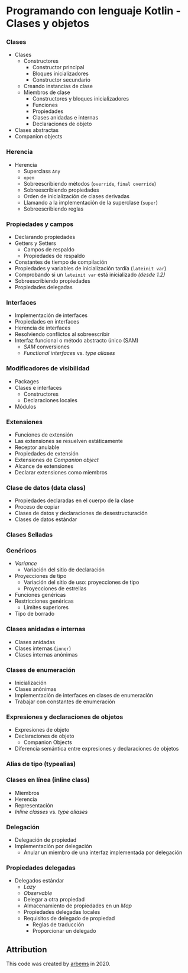 # Programando con lenguaje Kotlin - Clases y objetos

### Clases
* Clases
    * Constructores
        * Constructor principal
        * Bloques inicializadores
        * Constructor secundario        
    * Creando instancias de clase
    * Miembros de clase
        * Constructores y bloques inicializadores 
        * Funciones 
        * Propiedades 
        * Clases anidadas e internas 
        * Declaraciones de objeto
* Clases abstractas
* Companion objects
    
### Herencia
* Herencia
    * Superclass `Any`
    * `open`
    * Sobreescribiendo métodos (`override`, `final override`)
    * Sobreescribiendo propiedades
    * Orden de inicialización de clases derivadas
    * Llamando a la implementación de la superclase (`super`)
    * Sobreescribiendo reglas
 
### Propiedades y campos
* Declarando propiedades
* Getters y Setters
    * Campos de respaldo
    * Propiedades de respaldo
* Constantes de tiempo de compilación
* Propiedades y variables de inicialización tardía (`lateinit var`)
* Comprobando si un `lateinit var` está inicializado *(desde 1.2)*
* Sobreescribiendo propiedades
* Propiedades delegadas

### Interfaces
* Implementación de interfaces
* Propiedades en interfaces
* Herencia de interfaces
* Resolviendo conflictos al sobreescribir
* Interfaz funcional o método abstracto único (SAM)
    * *SAM* conversiones
    * *Functional interfaces* vs. *type aliases*

### Modificadores de visibilidad
* Packages
* Clases e interfaces
    * Constructores
    * Declaraciones locales
* Módulos

### Extensiones
* Funciones de extensión
* Las extensiones se resuelven estáticamente
* Receptor anulable
* Propiedades de extensión
* Extensiones de *Companion object*
* Alcance de extensiones
* Declarar extensiones como miembros

### Clase de datos (data class)
* Propiedades declaradas en el cuerpo de la clase
* Proceso de copiar
* Clases de datos y declaraciones de desestructuración
* Clases de datos estándar

### Clases Selladas

### Genéricos
* *Variance*
    * Variación del sitio de declaración
* Proyecciones de tipo
    * Variación del sitio de uso: proyecciones de tipo
    * Proyecciones de estrellas
* Funciones genéricas
* Restricciones genéricas
    * Límites superiores
* Tipo de borrado
   
### Clases anidadas e internas
* Clases anidadas
* Clases internas (`inner`)
* Clases internas anónimas

### Clases de enumeración
* Inicialización
* Clases anónimas
* Implementación de interfaces en clases de enumeración
* Trabajar con constantes de enumeración

### Expresiones y declaraciones de objetos
* Expresiones de objeto
* Declaraciones de objeto
    * Companion Objects
* Diferencia semántica entre expresiones y declaraciones de objetos

### Alias de tipo (typealias)

### Clases en línea (inline class)
* Miembros
* Herencia
* Representación
* *Inline classes* vs. *type aliases*

### Delegación
* Delegación de propiedad
* Implementación por delegación
    * Anular un miembro de una interfaz implementada por delegación

### Propiedades delegadas
* Delegados estándar
    * *Lazy*
    * *Observable*
    * Delegar a otra propiedad
    * Almacenamiento de propiedades en un *Map*
    * Propiedades delegadas locales
    * Requisitos de delegado de propiedad
        * Reglas de traducción
        * Proporcionar un delegado




## Attribution

This code was created by [arbems](https://github.com/arbems) in 2020.